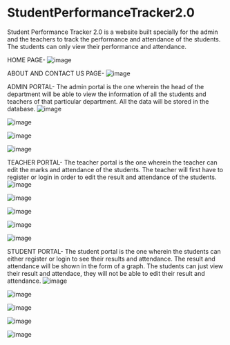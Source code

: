 # StudentPerformanceTracker2.0

Student Performance Tracker 2.0 is a website built specially for the admin and the teachers to track the performance and attendance of the students. The students can only view their performance and attendance.

HOME PAGE-
![image](https://github.com/anvita-kumar30/StudentPerformanceTracker2.0/assets/109106936/021d144b-c6fc-4fbf-a732-4d7c7a2b2acc)

ABOUT AND CONTACT US PAGE-
![image](https://github.com/anvita-kumar30/StudentPerformanceTracker2.0/assets/109106936/1249ba8d-9e8d-45b1-952f-fe26f015dcea)

ADMIN PORTAL-
The admin portal is the one wherein the head of the department will be able to view the information of all the students and teachers of that particular department. All the data will be stored in the database.
![image](https://github.com/anvita-kumar30/StudentPerformanceTracker2.0/assets/109106936/de29beb5-3cc2-4ccf-abe2-e6caf1dfd746)

![image](https://github.com/anvita-kumar30/StudentPerformanceTracker2.0/assets/109106936/d630c5f0-f054-41b9-a98a-86da75281985)

![image](https://github.com/anvita-kumar30/StudentPerformanceTracker2.0/assets/109106936/688756a9-9464-471b-8f55-369ae9321201)

![image](https://github.com/anvita-kumar30/StudentPerformanceTracker2.0/assets/109106936/59c0b410-a71c-4052-8a19-9031653600e2)

TEACHER PORTAL-
The teacher portal is the one wherein the teacher can edit the marks and attendance of the students. The teacher will first have to register or login in order to edit the result and attendance of the students.
![image](https://github.com/anvita-kumar30/StudentPerformanceTracker2.0/assets/109106936/4ad4f025-e593-4d15-9292-4dbcc372f5eb)

![image](https://github.com/anvita-kumar30/StudentPerformanceTracker2.0/assets/109106936/181adebe-1bef-4bc7-929c-9d28d182d08d)

![image](https://github.com/anvita-kumar30/StudentPerformanceTracker2.0/assets/109106936/a38f8674-d83d-4d46-8c76-c211b8ed9c6d)

![image](https://github.com/anvita-kumar30/StudentPerformanceTracker2.0/assets/109106936/a4d0f9d4-576e-4933-b8df-0bb4a0ed9405)

![image](https://github.com/anvita-kumar30/StudentPerformanceTracker2.0/assets/109106936/9d6bd7d8-7108-4980-9a91-8352a0cbcd16)

STUDENT PORTAL-
The student portal is the one wherein the students can either register or login to see their results and attendance. The result and attendance will be shown in the form of a graph. The students can just view their result and attendace, they will not be able to edit their result and attendance.
![image](https://github.com/anvita-kumar30/StudentPerformanceTracker2.0/assets/109106936/22e01f93-6dc2-49c5-ad38-05f347e5b706)

![image](https://github.com/anvita-kumar30/StudentPerformanceTracker2.0/assets/109106936/70c0add3-e657-40ed-8699-bab5dc998ae1)

![image](https://github.com/anvita-kumar30/StudentPerformanceTracker2.0/assets/109106936/35d4d791-e396-453b-b79a-a09024e19c08)

![image](https://github.com/anvita-kumar30/StudentPerformanceTracker2.0/assets/109106936/d001f9db-753e-41b3-b3c2-24748a4271e4)

![image](https://github.com/anvita-kumar30/StudentPerformanceTracker2.0/assets/109106936/1000fa81-daa9-48fd-be73-8925dd3b49e2)






